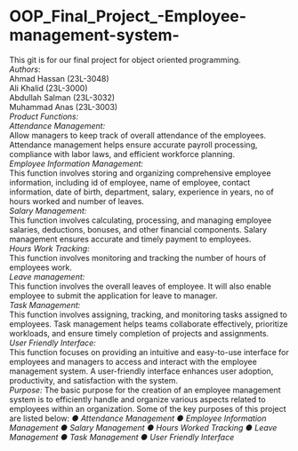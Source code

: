 # OOP_Final_Project_-Employee-management-system-
This git is for our final project for object oriented programming.
<br>
_Authors_:<br> Ahmad Hassan (23L-3048)
<br>Ali Khalid (23L-3000)<br>Abdullah Salman (23L-3032) <br> Muhammad Anas (23L-3003)<br>
_Product Functions:_<br>
_Attendance Management:_<br>
Allow managers to keep track of overall attendance of the employees. Attendance management helps ensure accurate payroll processing, compliance with labor laws, and efficient workforce planning.<br>
_Employee Information Management:_<br> This function involves storing and organizing comprehensive employee information, including id of employee, name of employee, contact information, date of birth, department, salary, experience in years, no of hours worked and number of leaves.
<br>_Salary Management:_<br>
This function involves calculating, processing, and managing employee salaries, deductions, bonuses, and other financial components. Salary management ensures accurate and timely payment to employees.
<br>_Hours Work Tracking:_<br>
This function involves monitoring and tracking the number of hours of employees work. 
<br>_Leave management:_<br>
This function involves the overall leaves of employee. It will also enable employee to submit the application for leave to manager.
<br>_Task Management:_<br>
This function involves assigning, tracking, and monitoring tasks assigned to employees. Task management helps teams collaborate effectively, prioritize workloads, and ensure timely completion of projects and assignments.
<br>_User Friendly Interface:_<br>
This function focuses on providing an intuitive and easy-to-use interface for employees and managers to access and interact with the employee management system. A user-friendly interface enhances user adoption, productivity, and satisfaction with the system.
<br>
_Purpose:_
The basic purpose for the creation of an employee management system is to efficiently handle and organize various aspects related to employees within an organization. Some of the key purposes of this project are listed below:
_● Attendance Management_
_● Employee Information Management_ 
_● Salary Management_ 
_● Hours Worked Tracking_ 
_● Leave Management_ 
_● Task Management_ 
_● User Friendly Interface_


